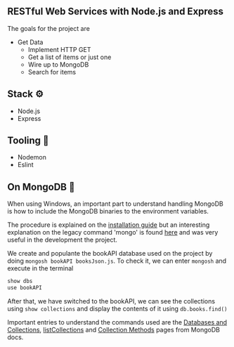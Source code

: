 ## RESTful Web Services with Node.js and Express

The goals for the project are

- Get Data
  - Implement HTTP GET
  - Get a list of items or just one
  - Wire up to MongoDB
  - Search for items

## Stack ⚙️

- Node.js
- Express

## Tooling 🔧

- Nodemon
- Eslint

## On MongoDB 🍃

When using Windows, an important part to understand handling MongoDB is how to include the MongoDB binaries to the environment variables.

The procedure is explained on the [installation guide](https://www.mongodb.com/docs/manual/tutorial/install-mongodb-on-windows/) but an interesting explanation on the legacy command 'mongo' is found [here](https://www.youtube.com/watch?v=V-d6VAYrjeQ) and was very useful in the development the project.

We create and populante the bookAPI database used on the project by doing `mongosh bookAPI booksJson.js`. To check it, we can enter `mongosh` and execute in the terminal

```bash
show dbs
use bookAPI
```

After that, we have switched to the bookAPI, we can see the collections using `show collections` and display the contents of it using `db.books.find()`

Important entries to understand the commands used are the [Databases and Collections](https://www.mongodb.com/docs/manual/core/databases-and-collections/#databases-and-collections), [listCollections](https://www.mongodb.com/docs/manual/reference/command/listCollections/) and [Collection Methods](https://www.mongodb.com/docs/manual/reference/method/js-collection/) pages from MongoDB docs.
